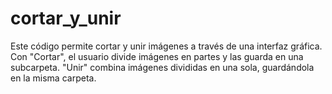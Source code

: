 # cortar_y_unir
 Este código permite cortar y unir imágenes a través de una interfaz gráfica. Con "Cortar", el usuario divide imágenes en partes y las guarda en una subcarpeta. "Unir" combina imágenes divididas en una sola, guardándola en la misma carpeta.
